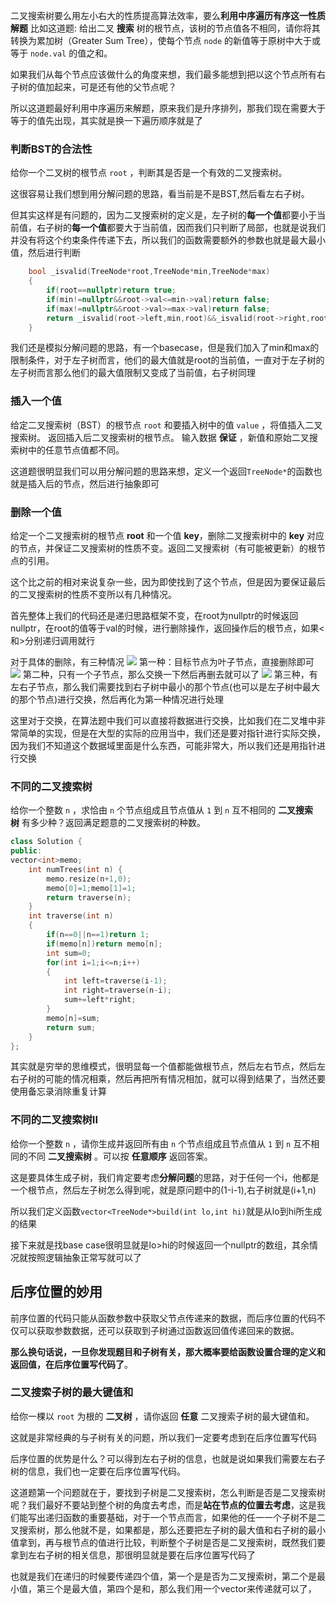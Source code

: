 二叉搜索树要么用左小右大的性质提高算法效率，要么**利用中序遍历有序这一性质解题**
比如这道题:
给出二叉 **搜索** 树的根节点，该树的节点值各不相同，请你将其转换为累加树（Greater Sum Tree），使每个节点 `node` 的新值等于原树中大于或等于 `node.val` 的值之和。

如果我们从每个节点应该做什么的角度来想，我们最多能想到把以这个节点所有右子树的值加起来，可是还有他的父节点呢？

所以这道题最好利用中序遍历来解题，原来我们是升序排列，那我们现在需要大于等于的值先出现，其实就是换一下遍历顺序就是了

### 判断BST的合法性
给你一个二叉树的根节点 `root` ，判断其是否是一个有效的二叉搜索树。

这很容易让我们想到用分解问题的思路，看当前是不是BST,然后看左右子树。

但其实这样是有问题的，因为二叉搜索树的定义是，左子树的**每一个值**都要小于当前值，右子树的**每一个值**都要大于当前值，因而我们只判断了局部，也就是说我们并没有将这个约束条件传递下去，所以我们的函数需要额外的参数也就是最大最小值，然后进行判断

```cpp
    bool _isvalid(TreeNode*root,TreeNode*min,TreeNode*max)
    {
        if(root==nullptr)return true;
        if(min!=nullptr&&root->val<=min->val)return false;
        if(max!=nullptr&&root->val>=max->val)return false;
        return _isvalid(root->left,min,root)&&_isvalid(root->right,root,max);
    }
```
我们还是模拟分解问题的思路，有一个basecase，但是我们加入了min和max的限制条件，对于左子树而言，他们的最大值就是root的当前值，一直对于左子树的左子树而言那么他们的最大值限制又变成了当前值，右子树同理

### 插入一个值
给定二叉搜索树（BST）的根节点 `root` 和要插入树中的值 `value` ，将值插入二叉搜索树。 返回插入后二叉搜索树的根节点。 输入数据 **保证** ，新值和原始二叉搜索树中的任意节点值都不同。

这道题很明显我们可以用分解问题的思路来想，定义一个返回`TreeNode*`的函数也就是插入后的节点，然后进行抽象即可

### 删除一个值
给定一个二叉搜索树的根节点 **root** 和一个值 **key**，删除二叉搜索树中的 **key** 对应的节点，并保证二叉搜索树的性质不变。返回二叉搜索树（有可能被更新）的根节点的引用。

这个比之前的相对来说复杂一些，因为即使找到了这个节点，但是因为要保证最后的二叉搜索树的性质不变所以有几种情况。

首先整体上我们的代码还是递归思路框架不变，在root为nullptr的时候返回nullptr，在root的值等于val的时候，进行删除操作，返回操作后的根节点，如果<和>分别递归调用就行

对于具体的删除，有三种情况
![](https://pic1.imgdb.cn/item/6814868258cb8da5c8d6bc75.png)
第一种：目标节点为叶子节点，直接删除即可
![](https://pic1.imgdb.cn/item/681486c358cb8da5c8d6bc80.png)
第二种，只有一个子节点，那么交换一下然后再删去就可以了
![](https://pic1.imgdb.cn/item/681486f458cb8da5c8d6bca3.png)
第三种，有左右子节点，那么我们需要找到右子树中最小的那个节点(也可以是左子树中最大的那个节点)进行交换，然后再化为第一种情况进行处理

这里对于交换，在算法题中我们可以直接将数据进行交换，比如我们在二叉堆中非常简单的实现，但是在大型的实际的应用当中，我们还是要对指针进行实际交换，因为我们不知道这个数据域里面是什么东西，可能非常大，所以我们还是用指针进行交换

### 不同的二叉搜索树
给你一个整数 `n` ，求恰由 `n` 个节点组成且节点值从 `1` 到 `n` 互不相同的 **二叉搜索树** 有多少种？返回满足题意的二叉搜索树的种数。
```cpp
class Solution {
public:
vector<int>memo;
    int numTrees(int n) {
        memo.resize(n+1,0);
        memo[0]=1;memo[1]=1;
        return traverse(n);
    }
    int traverse(int n)
    {
        if(n==0||n==1)return 1;
        if(memo[n])return memo[n];
        int sum=0;
        for(int i=1;i<=n;i++)
        {
            int left=traverse(i-1);
            int right=traverse(n-i);
            sum+=left*right;
        }
        memo[n]=sum;
        return sum;
    }
};
```
其实就是穷举的思维模式，很明显每一个值都能做根节点，然后左右节点，然后左右子树的可能的情况相乘，然后再把所有情况相加，就可以得到结果了，当然还要使用备忘录消除重复计算

### 不同的二叉搜索树II
给你一个整数 `n` ，请你生成并返回所有由 `n` 个节点组成且节点值从 `1` 到 `n` 互不相同的不同 **二叉搜索树** 。可以按 **任意顺序** 返回答案。

这是要具体生成子树，我们肯定要考虑**分解问题**的思路，对于任何一个i，他都是一个根节点，然后左子树怎么得到呢，就是原问题中的(1-i-1),右子树就是(i+1,n)

所以我们定义函数`vector<TreeNode*>build(int lo,int hi)`就是从lo到hi所生成的结果

接下来就是找base case很明显就是lo>hi的时候返回一个nullptr的数组，其余情况就按照逻辑抽象正常写就可以了

## 后序位置的妙用

前序位置的代码只能从函数参数中获取父节点传递来的数据，而后序位置的代码不仅可以获取参数数据，还可以获取到子树通过函数返回值传递回来的数据。

**那么换句话说，一旦你发现题目和子树有关，那大概率要给函数设置合理的定义和返回值，在后序位置写代码了**。

### 二叉搜索子树的最大键值和
给你一棵以 `root` 为根的 **二叉树** ，请你返回 **任意** 二叉搜索子树的最大键值和。

这就是非常经典的与子树有关的问题，所以我们一定要考虑到在后序位置写代码

后序位置的优势是什么？可以得到左右子树的信息，也就是说如果我们需要左右子树的信息，我们也一定要在后序位置写代码。

这道题第一个问题就在于，要找到子树是二叉搜索树，怎么判断是否是二叉搜索树呢？我们最好不要站到整个树的角度去考虑，而是**站在节点的位置去考虑**，这是我们能写出递归函数的重要基础，对于一个节点而言，如果他的任一一个子树不是二叉搜索树，那么他就不是，如果都是，那么还要把左子树的最大值和右子树的最小值拿到，再与根节点的值进行比较，判断整个子树是否是二叉搜索树，既然我们要拿到左右子树的相关信息，那很明显就是要在后序位置写代码了

也就是我们在递归的时候要传递四个值，第一个是是否为二叉搜索树，第二个是最小值，第三个是最大值，第四个是和，那么我们用一个vector<int>来传递就可以了，
